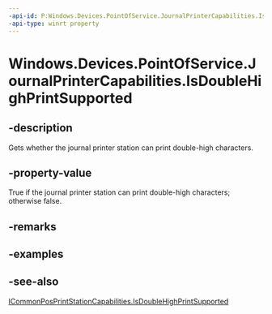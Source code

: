 ----api-id: P:Windows.Devices.PointOfService.JournalPrinterCapabilities.IsDoubleHighPrintSupported
-api-type: winrt property
---<!-- Property syntaxpublic bool IsDoubleHighPrintSupported { get; }--># Windows.Devices.PointOfService.JournalPrinterCapabilities.IsDoubleHighPrintSupported## -descriptionGets whether the journal printer station can print double-high characters.## -property-valueTrue if the journal printer station can print double-high characters; otherwise false.## -remarks## -examples## -see-also[ICommonPosPrintStationCapabilities.IsDoubleHighPrintSupported](icommonposprintstationcapabilities_isdoublehighprintsupported.md)